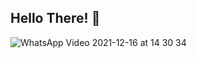 ## Hello There! 👋


![WhatsApp Video 2021-12-16 at 14 30 34](https://user-images.githubusercontent.com/89312809/146327564-584a7ac3-653b-4bb1-8109-21a537f8308b.gif=1000x1000)


